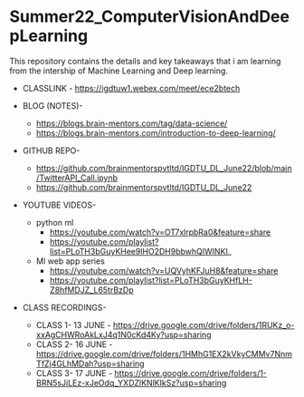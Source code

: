 # Summer22_ComputerVisionAndDeepLearning
This repository contains the details and key takeaways that i am learning from the intership of Machine Learning and Deep learning.

- CLASSLINK - https://igdtuw1.webex.com/meet/ece2btech

- BLOG (NOTES)-
  - https://blogs.brain-mentors.com/tag/data-science/
  - https://blogs.brain-mentors.com/introduction-to-deep-learning/
  
- GITHUB REPO- 
  - https://github.com/brainmentorspvtltd/IGDTU_DL_June22/blob/main/TwitterAPI_Call.ipynb
  - https://github.com/brainmentorspvtltd/IGDTU_DL_June22

- YOUTUBE VIDEOS-
  - python ml
    - https://youtube.com/watch?v=OT7xlrpbRa0&feature=share
    - https://youtube.com/playlist?list=PLoTH3bGuyKHee9lHO2DH9bbwhQlWINKI_
  - Ml web app series
    - https://youtube.com/watch?v=UQVyhKFJuH8&feature=share
    - https://youtube.com/playlist?list=PLoTH3bGuyKHfLH-Z8hfMDJZ_L65trBzDp

- CLASS RECORDINGS-
  - CLASS 1- 13 JUNE - https://drive.google.com/drive/folders/1RUKz_o-xxAgCHWRoAkLxJ4q1N0cKd4Ky?usp=sharing
  - CLASS 2- 16 JUNE - https://drive.google.com/drive/folders/1HMhG1EX2kVkyCMMv7NnmTfZj4GLhMDah?usp=sharing
  - CLASS 3- 17 JUNE - https://drive.google.com/drive/folders/1-BRN5sJiLEz-xJeOdq_YXDZlKNlKIkSz?usp=sharing

